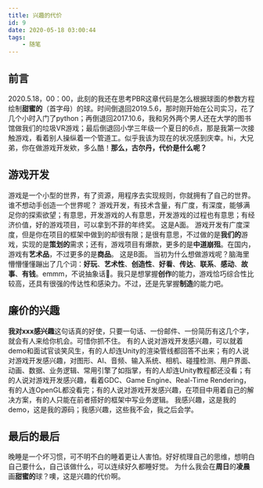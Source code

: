 ```yaml
---
title: 兴趣的代价
id: 9
date: 2020-05-18 03:00:44
tags: 
    - 随笔
---
```


## 前言
2020.5.18，00：00，此刻的我还在思考PBR这章代码是怎么根据球面的参数方程绘制**甜蜜的**（首字母）的球。时间倒退回2019.5.6，那时刚开始在公司实习，花了几个小时入门了python；再倒退回2017.10.6，我和另外两个男人还在大学的图书馆做我们的垃圾VR游戏；最后倒退回小学三年级一个夏日的6点，那是我第一次接触游戏，看着别人操纵着一个管道工。似乎我该为现在的状况感到庆幸。hi，大兄弟，你在做游戏开发欸，多么酷！**那么，古尔丹，代价是什么呢？**

<!-- more -->

## 游戏开发
游戏是一个小型的世界，有了资源，用程序去实现规则，你就拥有了自己的世界。谁不想动手创造一个世界呢？
游戏开发，有技术含量，有广度，有深度，能够满足你的探索欲望；有意思，开发游戏的人有意思，开发游戏的过程也有意思；有经济价值，好的游戏项目，可以拿到不菲的年终奖。
这是A面。
游戏开发有广度深度，但是你在项目的框架中做到的却很有限；是很有意思，不过做的是**我们的**游戏，实现的是**策划的**需求；还有，游戏项目有爆款，更多的是**中道崩殂**。在国内，游戏有**艺术品**，不过更多的是**商品**。
这是B面。
当初为什么想做游戏呢？脑海里懵懵懂懂蹦出了几个词：**好玩**、**艺术性**、**创造性**、**好看**、**传达**、**联系**、**感动**、**故事**、**有钱**。emmm，不说抽象话🤣。我只是想掌握**创作**的能力，游戏恰巧综合性比较高，还具有很强的传达性和感染力。不过，还是先掌握**制造**的能力吧。

## 廉价的兴趣
**我对xxx感兴趣**这句话真的好使，只要一句话、一份邮件、一份简历有这几个字，就会有人来给你机会。可惜你抓不住。
有的人说对游戏开发感兴趣，可以就着demo和面试官谈笑风生，有的人却连Unity的渲染管线都回答不出来；有的人说对游戏开发感兴趣，对图形、AI、音频、输入系统、相机、碰撞检测、用户界面、动画、数据、业务逻辑、常用引擎了如指掌，有的人却连Unity教程都还没看；有的人说对游戏开发感兴趣，看着GDC、Game Engine、Real-Time Rendering，有的人连OpenGL都没看完；有的人说对游戏开发感兴趣，在项目中用着自己的解决方案，有的人只能在前者搭好的框架中写业务逻辑。
我感兴趣，这是我的demo，这是我的源码；我感兴趣，这些我不会，我之后会学。

## 最后的最后
晚睡是一个坏习惯，可不明不白的睡着更让人害怕。好好梳理自己的思维，想明白自己要什么，自己该做什么，可以连续好久都睡好觉。
为什么我会在**周日**的**凌晨**画**甜蜜的**球？噢，这是兴趣的代价啊。